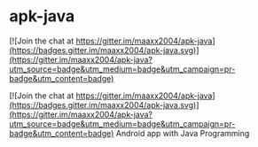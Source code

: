 # apk-java

[![Join the chat at https://gitter.im/maaxx2004/apk-java](https://badges.gitter.im/maaxx2004/apk-java.svg)](https://gitter.im/maaxx2004/apk-java?utm_source=badge&utm_medium=badge&utm_campaign=pr-badge&utm_content=badge)

[![Join the chat at https://gitter.im/maaxx2004/apk-java](https://badges.gitter.im/maaxx2004/apk-java.svg)](https://gitter.im/maaxx2004/apk-java?utm_source=badge&utm_medium=badge&utm_campaign=pr-badge&utm_content=badge)
Android app with Java Programming
